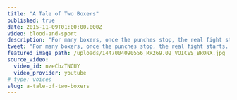 ```yaml
---
title: "A Tale of Two Boxers"
published: true
date: 2015-11-09T01:00:00.000Z
video: blood-and-sport
description: "For many boxers, once the punches stop, the real fight starts. A new series of original Retro Report short docs produced for Facebook."
tweet: "For many boxers, once the punches stop, the real fight starts. A new series of original Retro Report short docs produced for Facebook."
featured_image_path: /uploads/1447004090556_RR269.02_VOICES_BRONX.jpg
source_video:
  video_id: nzeCbzTNCUY
  video_provider: youtube
# type: voices
slug: a-tale-of-two-boxers
---
```

